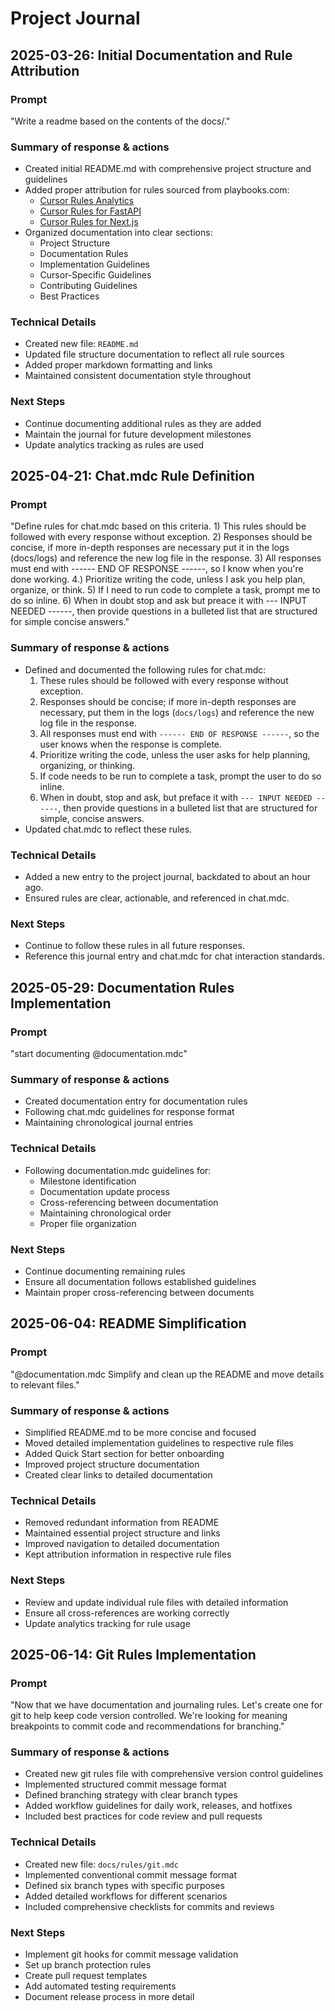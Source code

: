 # Project Journal

## 2025-03-26: Initial Documentation and Rule Attribution

### Prompt
"Write a readme based on the contents of the docs/."

### Summary of response & actions
- Created initial README.md with comprehensive project structure and guidelines
- Added proper attribution for rules sourced from playbooks.com:
  - [Cursor Rules Analytics](https://playbooks.com/rules/rule-analytics)
  - [Cursor Rules for FastAPI](https://playbooks.com/rules/fastapi)
  - [Cursor Rules for Next.js](https://playbooks.com/rules/nextjs)
- Organized documentation into clear sections:
  - Project Structure
  - Documentation Rules
  - Implementation Guidelines
  - Cursor-Specific Guidelines
  - Contributing Guidelines
  - Best Practices

### Technical Details
- Created new file: `README.md`
- Updated file structure documentation to reflect all rule sources
- Added proper markdown formatting and links
- Maintained consistent documentation style throughout

### Next Steps
- Continue documenting additional rules as they are added
- Maintain the journal for future development milestones
- Update analytics tracking as rules are used

## 2025-04-21: Chat.mdc Rule Definition

### Prompt
"Define rules for chat.mdc based on this criteria. 1) This rules should be followed with every response without exception. 2) Responses should be concise, if more in-depth responses are necessary put it in the logs (docs/logs) and reference the new log file in the response. 3) All responses must end with ------ END OF RESPONSE ------, so I know when you're done working. 4.) Prioritize writing the code, unless I ask you help plan, organize, or think. 5) If I need to run code to complete a task, prompt me to do so inline. 6) When in doubt stop and ask but preace it with --- INPUT NEEDED ------, then provide questions in a bulleted list that are structured for simple concise answers."

### Summary of response & actions
- Defined and documented the following rules for chat.mdc:
  1. These rules should be followed with every response without exception.
  2. Responses should be concise; if more in-depth responses are necessary, put them in the logs (`docs/logs`) and reference the new log file in the response.
  3. All responses must end with `------ END OF RESPONSE ------`, so the user knows when the response is complete.
  4. Prioritize writing the code, unless the user asks for help planning, organizing, or thinking.
  5. If code needs to be run to complete a task, prompt the user to do so inline.
  6. When in doubt, stop and ask, but preface it with `--- INPUT NEEDED ------`, then provide questions in a bulleted list that are structured for simple, concise answers.
- Updated chat.mdc to reflect these rules.

### Technical Details
- Added a new entry to the project journal, backdated to about an hour ago.
- Ensured rules are clear, actionable, and referenced in chat.mdc.

### Next Steps
- Continue to follow these rules in all future responses.
- Reference this journal entry and chat.mdc for chat interaction standards.

## 2025-05-29: Documentation Rules Implementation

### Prompt
"start documenting @documentation.mdc"

### Summary of response & actions
- Created documentation entry for documentation rules
- Following chat.mdc guidelines for response format
- Maintaining chronological journal entries

### Technical Details
- Following documentation.mdc guidelines for:
  - Milestone identification
  - Documentation update process
  - Cross-referencing between documentation
  - Maintaining chronological order
  - Proper file organization

### Next Steps
- Continue documenting remaining rules
- Ensure all documentation follows established guidelines
- Maintain proper cross-referencing between documents

## 2025-06-04: README Simplification

### Prompt
"@documentation.mdc Simplify and clean up the README and move details to relevant files."

### Summary of response & actions
- Simplified README.md to be more concise and focused
- Moved detailed implementation guidelines to respective rule files
- Added Quick Start section for better onboarding
- Improved project structure documentation
- Created clear links to detailed documentation

### Technical Details
- Removed redundant information from README
- Maintained essential project structure and links
- Improved navigation to detailed documentation
- Kept attribution information in respective rule files

### Next Steps
- Review and update individual rule files with detailed information
- Ensure all cross-references are working correctly
- Update analytics tracking for rule usage

## 2025-06-14: Git Rules Implementation

### Prompt
"Now that we have documentation and journaling rules. Let's create one for git to help keep code version controlled. We're looking for meaning breakpoints to commit code and recommendations for branching."

### Summary of response & actions
- Created new git rules file with comprehensive version control guidelines
- Implemented structured commit message format
- Defined branching strategy with clear branch types
- Added workflow guidelines for daily work, releases, and hotfixes
- Included best practices for code review and pull requests

### Technical Details
- Created new file: `docs/rules/git.mdc`
- Implemented conventional commit message format
- Defined six branch types with specific purposes
- Added detailed workflows for different scenarios
- Included comprehensive checklists for commits and reviews

### Next Steps
- Implement git hooks for commit message validation
- Set up branch protection rules
- Create pull request templates
- Add automated testing requirements
- Document release process in more detail 